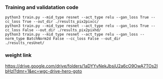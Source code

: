 ### Training and validatation code
```
python3 train.py --mid_type resnet --act_type relu --gan_loss True --cc_loss True --out_dir ./results_pix2pixcc/
python3 train.py --mid_type resnet --act_type relu --gan_loss True --cc_loss False --out_dir ./results_pix2pixhd/
python3 train.py --mid_type resnet --act_type relu --gan_loss --norm_type BatchNorm2d False --cc_loss False --out_dir ./results_resUnet/
```

### weight link

https://drive.google.com/drive/folders/1aDYYvNekJbsjU2a6cO9OwA7TOs2IbHzl?dmr=1&ec=wgc-drive-hero-goto
